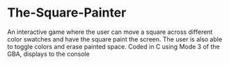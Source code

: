 # The-Square-Painter
An interactive game where the user can move a square across different color swatches and have the square paint the screen. The user is also able to toggle colors and erase painted space. Coded in C using Mode 3 of the GBA, displays to the console

